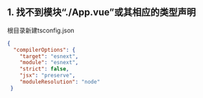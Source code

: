 ## 1. 找不到模块“./App.vue”或其相应的类型声明

根目录新建tsconfig.json 

```json
{
  "compilerOptions": {
    "target": "esnext",
    "module": "esnext",
    "strict": false,
    "jsx": "preserve",
    "moduleResolution": "node"
 }
```

